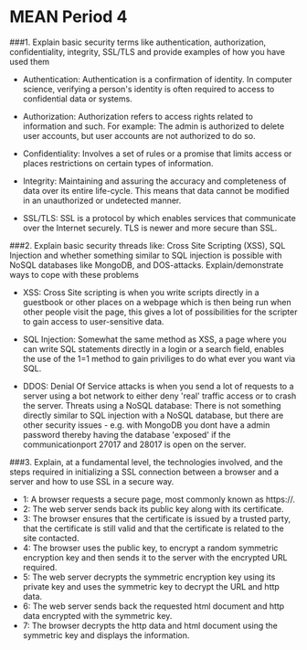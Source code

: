 # MEAN Period 4

###1. Explain basic security terms like authentication, authorization, confidentiality, integrity, SSL/TLS and provide examples of how you have used them

- Authentication:
Authentication is a confirmation of identity. In computer science, verifying a person's identity is often required to
access to confidential data or systems.

- Authorization:
Authorization refers to access rights related to information and such.
For example: The admin is authorized to delete user accounts, but user accounts are not authorized to do so.

- Confidentiality:
Involves a set of rules or a promise that limits access or places restrictions on certain types of information.

- Integrity:
Maintaining and assuring the accuracy and completeness of data over its entire life-cycle. This means that data cannot
be modified in an unauthorized or undetected manner.

- SSL/TLS:
SSL is a protocol by which enables services that communicate over the Internet securely.
TLS is newer and more secure than SSL.

###2. Explain basic security threads like: Cross Site Scripting (XSS), SQL Injection and whether something similar to SQL injection is possible with NoSQL databases like MongoDB, and DOS-attacks. Explain/demonstrate ways to cope with these problems

- XSS:
Cross Site scripting is when you write scripts directly in a guestbook or other places on a webpage which is then being run when other people visit the page, this gives a lot of possibilities for the scripter to gain access to user-sensitive data.

- SQL Injection: 
Somewhat the same method as XSS, a page where you can write SQL statements directly in a login or a search field, enables the use of the 1=1 method to gain priviliges to do what ever you want via SQL.

- DDOS:
Denial Of Service attacks is when you send a lot of requests to a server using a bot network to either deny 'real' traffic access or to crash the server. Threats using a NoSQL database: There is not something directly similar to SQL injection with a NoSQL database, but there are other security issues - e.g. with MongoDB you dont have a admin password thereby having the database 'exposed' if the communicationport 27017 and 28017 is open on the server.

###3. Explain, at a fundamental level, the technologies involved, and the steps required in initializing a SSL connection between a browser and a server and how to use SSL in a secure way.

- 1: A browser requests a secure page, most commonly known as https://.
- 2: The web server sends back its public key along with its certificate.
- 3: The browser ensures that the certificate is issued by a trusted party, that the certificate is still valid and that the certificate is related to the site contacted.
- 4: The browser uses the public key, to encrypt a random symmetric encryption key and then sends it to the server with the encrypted URL required.
- 5: The web server decrypts the symmetric encryption key using its private key and uses the symmetric key to decrypt the URL and http data.
- 6: The web server sends back the requested html document and http data encrypted with the symmetric key.
- 7: The browser decrypts the http data and html document using the symmetric key and displays the information.

